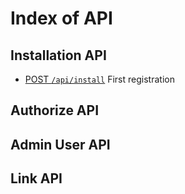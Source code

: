 # Index of API

## Installation API

- [POST `/api/install`](./post_install.md) First registration

## Authorize API

## Admin User API

## Link API

